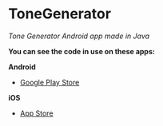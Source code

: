 # ToneGenerator

_Tone Generator Android app made in Java_

**You can see the code in use on these apps:**

**Android**
- [Google Play Store](https://play.google.com/store/apps/details?id=com.megaj.tunermain)

**iOS**
- [App Store](https://apps.apple.com/us/developer/jonathan-de-gaston/id1656029142)
